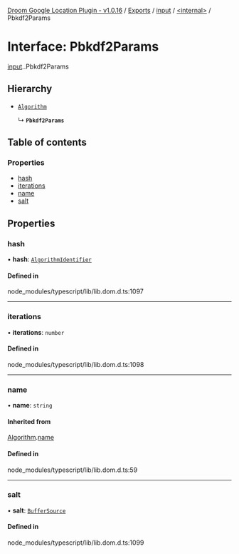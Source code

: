 [Droom Google Location Plugin - v1.0.16](../README.md) / [Exports](../modules.md) / [input](../modules/input.md) / [<internal\>](../modules/input._internal_.md) / Pbkdf2Params

# Interface: Pbkdf2Params

[input](../modules/input.md).[<internal>](../modules/input._internal_.md).Pbkdf2Params

## Hierarchy

- [`Algorithm`](input._internal_.Algorithm.md)

  ↳ **`Pbkdf2Params`**

## Table of contents

### Properties

- [hash](input._internal_.Pbkdf2Params.md#hash)
- [iterations](input._internal_.Pbkdf2Params.md#iterations)
- [name](input._internal_.Pbkdf2Params.md#name)
- [salt](input._internal_.Pbkdf2Params.md#salt)

## Properties

### hash

• **hash**: [`AlgorithmIdentifier`](../modules/input._internal_.md#algorithmidentifier)

#### Defined in

node_modules/typescript/lib/lib.dom.d.ts:1097

___

### iterations

• **iterations**: `number`

#### Defined in

node_modules/typescript/lib/lib.dom.d.ts:1098

___

### name

• **name**: `string`

#### Inherited from

[Algorithm](input._internal_.Algorithm.md).[name](input._internal_.Algorithm.md#name)

#### Defined in

node_modules/typescript/lib/lib.dom.d.ts:59

___

### salt

• **salt**: [`BufferSource`](../modules/input._internal_.md#buffersource)

#### Defined in

node_modules/typescript/lib/lib.dom.d.ts:1099
